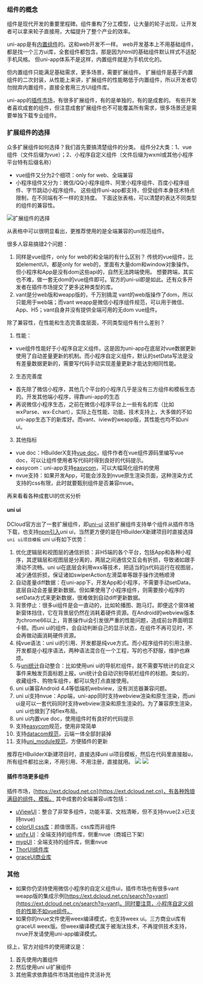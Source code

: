 ### 组件的概念
组件是现代开发的重要里程碑。组件重构了分工模型，让大量的轮子出现，让开发者可以拿来轮子直接用，大幅提升了整个产业的效率。

uni-app是有[内置组件](https://uniapp.dcloud.io/component/README)的。这和web开发不一样。
web开发基本上不用基础组件，都是找一个三方ui库，全套组件都包含。那是因为html的基础组件默认样式不适配手机风格。
但uni-app体系不是这样，内置组件就是为手机优化的。

但内置组件只能满足基础需求，更多场景，需要扩展组件。
扩展组件是基于内置组件的二次封装，从性能上来讲，扩展组件的性能略低于内置组件，所以开发者切勿抛弃内置组件，直接全套用三方UI组件库。

uni-app的[插件市场](https://ext.dcloud.net.cn/)，有很多扩展组件，有的是单独的，有的是成套的。
有些开发者喜欢成套的组件，但注意成套扩展组件也不可能覆盖所有需求，很多场景还是需要单独下载专业组件。


### 扩展组件的选择

众多扩展组件如何选择？我们首先要搞清楚组件的分类。
组件分2大类：1、vue组件（文件后缀为vue）；2、小程序自定义组件（文件后缀为wxml或其他小程序平台特有后缀名称）
- vue组件又分为2个细项：only for web、全端兼容
- 小程序组件又分为：微信/QQ小程序组件、阿里小程序组件、百度小程序组件、字节跳动小程序组件。
这些组件uni-app都支持，但受组件本身技术特点限制，在不同端有不一样的支持度。
下面这张表格，可以清楚的表达不同类型的组件的兼容性。

![扩展组件的选择](https://ask.dcloud.net.cn/uploads/article/20200422/2b0f69a305534929951ef7b1bea847e6.jpg)

从表格中可以很明显看出，更推荐使用的是全端兼容的uni规范组件。

很多人容易搞错2个问题：
1. 同样是vue组件，only for web的和全端的有什么区别？
传统的vue组件，比如elementUI，都是only for web的，里面有大量dom和window对象操作。但小程序和App是没有dom这些api的，自然无法跨端使用。
想要跨端，其实也不难，做一套无dom的vue组件即可。官方的uni-ui即是如此。还有众多开发者在插件市场提交了更多这种类型的库。
2. vant是分web版和weapp版的，千万别搞混
vant的web版操作了dom，所以只能用于web端；而vant weapp是微信小程序组件规范，可以用于微信、App、H5；vant自身并没有提供全端可用的无dom vue组件。


除了兼容性，在性能和生态完善度层面，不同类型组件有什么差别？
1. 性能：
- vue组件性能好于小程序自定义组件。这是因为uni-app在底层对vue数据更新使用了自动差量更新的机制。而小程序自定义组件，默认的setData写法是没有差量数据更新的，需要写代码手动实现差量更新才能达到相同性能。
2. 生态完善度
- 首先除了微信小程序，其他几个平台的小程序几乎是没有三方组件和模板生态的。开发其他端小程序，得靠uni-app的生态
- 再说微信小程序生态，之前在微信小程序平台上一些有名的库（比如wxParse、wx-Echart），实际上在性能、功能、技术支持上，大多做的不如uni-app生态下的新库好。而vant、iview的weapp版，其性能也均不如uni ui。
3. 其他指标
- vue doc：HBuilderX支持[vue doc](https://hx.dcloud.net.cn/Tutorial/Language/vuedoc)，组件作者在vue组件源码里编写vue doc，可以让组件使用者写代码时得到良好的代码提示。
- easycom：uni-app支持[easycom](https://uniapp.dcloud.io/collocation/pages?id=easycom)，可以大幅简化组件的使用
- nvue支持：如果开发App，可能会涉及到nvue原生渲染页面，这种渲染方式支持的css有限，此时就要甄别组件是否兼容nvue。

再来看看各种成套UI的优劣分析
#### uni ui
DCloud官方出了一套扩展组件，即[uni-ui](https://uniapp.dcloud.io/component/uniui/uni-ui)
这些扩展组件支持单个组件从插件市场下载，也支持[npm引入](https://ext.dcloud.net.cn/plugin?id=55)uni ui，当然更方便的是在HBuilderX新建项目时直接选择`uni ui项目模板`
uni ui有如下优势：
1. 优化逻辑层和视图层的通信折损：非H5端的各个平台，包括App和各种小程序，其逻辑层和视图层是分离的，两层之间通信交互会有折损，导致诸如跟手滑动不流畅。uni ui在底层会利用wxs等技术，把适当的js代码运行在视图层，减少通信折损，保证诸如swiperAction左滑菜单等跟手操作流畅顺滑
2. 自动差量diff数据：在uni-app下，开发App和小程序，不需要手动setData，底层自动会差量更新数据。但如果使用了小程序组件，则需要按小程序的setData方式来更新数据，很难做到自动diff更新数据。
3. 背景停止：很多ui组件是会一直动的，比如轮播图、跑马灯。即便这个窗体被新窗体挡住，它在背景层仍然在消耗着硬件资源。在Android的webview版本为chrome66以上，背景操作ui会引发很严重的性能问题，造成前台界面明显卡顿。而uni ui的组件，会自动判断自己的显示状态，在组件不再可见时，不会再做动画消耗硬件资源。
4. 纯vue语法：uni ui的引用、开发都是纯vue方式。而小程序组件的引用注册、开发都是小程序语法，两种语法混合在一个工程，写的也不舒服，维护也麻烦。
5. 与[uni统计](https://tongji.dcloud.net.cn)自动整合：比如使用uni ui的导航栏组件，就不需要写统计的自定义事件来触发页面标题上报。uni统计会自动识别导航栏组件的标题。类似的，收藏组件、购物车组件，都可以免打点直接使用。
6. uni ui兼容Android 4.4等低端机webview，没有浏览器兼容问题。
7. uni ui支持nvue：App端，uni-app同时支持webview渲染和原生渲染，而uni ui是可以一套代码同时支持webview渲染和原生渲染的。为了兼容原生渲染，uni ui也做到了纯flex布局。
8. uni ui内置vue doc，使用组件时有良好的代码提示
9. 支持[easycom](https://uniapp.dcloud.net.cn/collocation/pages?id=easycom)规范，使用非常简单
10. 支持[datacom规范](https://uniapp.dcloud.net.cn/component/datacom)，云端一体全部封装掉
11. 支持[uni_module规范](https://uniapp.dcloud.net.cn/uni_modules)，方便插件的更新

推荐在HBuilderX新建项目时，直接选择uni ui项目模板，然后在代码里直接敲u，所有组件都拉出来，不用引用、不用注册，直接就用。
![](https://ask.dcloud.net.cn/uploads/article/20200424/dc948a41cd85a418e84cde325c055a75.jpg)
![](http://img.cdn.aliyun.dcloud.net.cn/uni-app/doc/uni-ui-snippet.jpg)

#### 插件市场更多组件
插件市场，[https://ext.dcloud.net.cn](https://ext.dcloud.net.cn)，有各种玲琅满目的组件、模板。
其中成套的全端兼容ui库包括：
- [uViewUI](https://www.uviewui.com)：整合了非常多组件，功能丰富、文档清晰，但不支持nvue(2.x已支持nvue)
- [colorUI css库](http://ext.dcloud.net.cn/plugin?id=239)：颜值很高，css库而非组件
- [unify UI](https://ext.dcloud.net.cn/plugin?id=2251)：全端支持的组件库，侧重nvue（商城已下架）
- [mypUI](https://ext.dcloud.net.cn/plugin?id=2190)：全端支持的组件库，侧重nvue
- [ThorUI组件库](https://ext.dcloud.net.cn/plugin?id=556)
- [graceUI商业库](http://grace.hcoder.net/)



### 其他
- 如果你仍坚持使用微信小程序的自定义组件ui，插件市场也有很多vant weapp版的集成示例[https://ext.dcloud.net.cn/search?q=vant](https://ext.dcloud.net.cn/search?q=vant)。同时要注意，小程序自定义组件的性能不如vue组件。
- 如果你的nvue文件使用weex编译模式，也支持weex ui。三方商业ui库有graceUI weex版。但weex编译模式属于被淘汰技术，不再提供技术支持，nvue开发请使用uni-app编译模式。

综上，官方对组件的使用建议是：
1. 首先使用内置组件
2. 然后使用uni ui扩展组件
3. 其他需求依靠插件市场其他组件灵活补充
